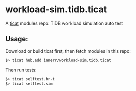 # workload-sim.tidb.ticat
A [ticat](https://github.com/innerr/ticat) modules repo: TiDB workload simulation auto test

## Usage:
Download or build ticat first, then fetch modules in this repo:
```bash
$> ticat hub.add innerr/workload-sim.tidb.ticat
```

Then run tests:
```bash
$> ticat selftest.br-t
$> ticat selftest.sim
```

